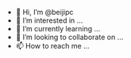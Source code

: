 - 👋 Hi, I’m @beijipc
- 👀 I’m interested in ...
- 🌱 I’m currently learning ...
- 💞️ I’m looking to collaborate on ...
- 📫 How to reach me ...

<!---
beijipc/beijipc is a ✨ special ✨ repository because its `README.md` (this file) appears on your GitHub profile.
You can click the Preview link to take a look at your changes.
--->
